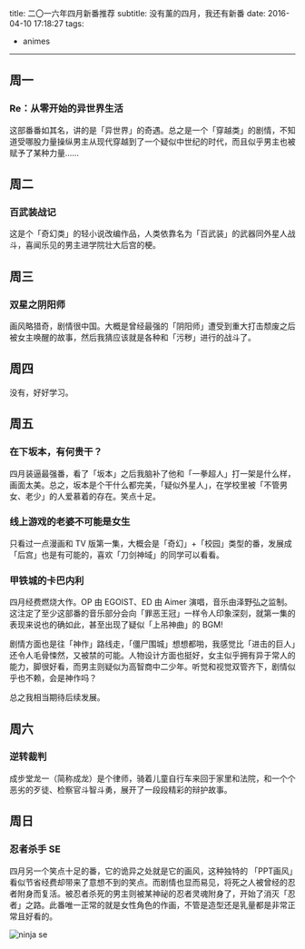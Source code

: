 title: 二〇一六年四月新番推荐
subtitle: 没有薰的四月，我还有新番
date: 2016-04-10 17:18:27
tags:
 - animes
---

## 周一

### Re：从零开始的异世界生活

这部番番如其名，讲的是「异世界」的奇遇。总之是一个「穿越类」的剧情，不知道受哪股力量操纵男主从现代穿越到了一个疑似中世纪的时代，而且似乎男主也被赋予了某种力量……

## 周二

### 百武装战记

这是个「奇幻类」的轻小说改编作品，人类依靠名为「百武装」的武器同外星人战斗，喜闻乐见的男主进学院壮大后宫的梗。


## 周三

### 双星之阴阳师

画风略猎奇，剧情很中国。大概是曾经最强的「阴阳师」遭受到重大打击颓废之后被女主唤醒的故事，然后我猜应该就是各种和「污秽」进行的战斗了。

## 周四

没有，好好学习。

## 周五

### 在下坂本，有何贵干？

四月装逼最强番，看了「坂本」之后我脑补了他和「一拳超人」打一架是什么样，画面太美。总之，坂本是个干什么都完美，「疑似外星人」，在学校里被「不管男女、老少」的人爱慕着的存在。笑点十足。

### 线上游戏的老婆不可能是女生

只看过一点漫画和 TV 版第一集，大概会是「奇幻」+「校园」类型的番，发展成「后宫」也是有可能的，喜欢「刀剑神域」的同学可以看看。

### 甲铁城的卡巴内利

四月经费燃烧大作。OP 由 EGOIST、ED 由 Aimer 演唱，音乐由泽野弘之监制。这注定了至少这部番的音乐部分会向「罪恶王冠」一样令人印象深刻，就第一集的表现来说也的确如此，甚至出现了疑似「上吊神曲」的 BGM!

剧情方面也是往「神作」路线走，「僵尸围城」想想都啪，我感觉比「进击的巨人」还令人毛骨悚然，又被禁的可能。人物设计方面也挺好，女主似乎拥有异于常人的能力，脚很好看，而男主则疑似为高智商中二少年。听觉和视觉双管齐下，剧情似乎也不赖，会是神作吗？

总之我相当期待后续发展。

## 周六

### 逆转裁判

成步堂龙一（简称成龙）是个律师，骑着儿童自行车来回于家里和法院，和一个个恶劣的歹徒、检察官斗智斗勇，展开了一段段精彩的辩护故事。

## 周日

### 忍者杀手 SE

四月另一个笑点十足的番，它的诡异之处就是它的画风，这种独特的 「PPT画风」看似节省经费却带来了意想不到的笑点。而剧情也显而易见，将死之人被曾经的忍者附身而复活。被忍者杀死的男主则被某神祕的忍者灵魂附身了，开始了消灭「忍者」之路。此番唯一正常的就是女性角色的作画，不管是造型还是乳量都是非常正常且好看的。

![ninja se](https://ooo.0o0.ooo/2016/04/10/570a243d8b5a8.png)
